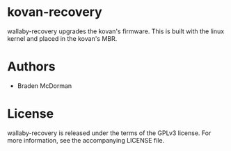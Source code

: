 kovan-recovery
==============

wallaby-recovery upgrades the kovan's firmware. This is built with the linux kernel and placed in the kovan's MBR.

Authors
=======

* Braden McDorman

License
=======

wallaby-recovery is released under the terms of the GPLv3 license. For more information, see the accompanying LICENSE file.

